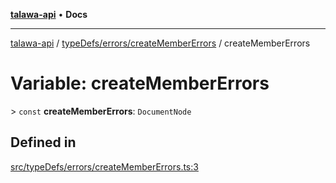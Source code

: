 [**talawa-api**](../../../../README.md) • **Docs**

***

[talawa-api](../../../../modules.md) / [typeDefs/errors/createMemberErrors](../README.md) / createMemberErrors

# Variable: createMemberErrors

\> `const` **createMemberErrors**: `DocumentNode`

## Defined in

[src/typeDefs/errors/createMemberErrors.ts:3](https://github.com/PalisadoesFoundation/talawa-api/blob/7fc9f13527dc6ead651f268e58527dcc279b95bc/src/typeDefs/errors/createMemberErrors.ts#L3)

